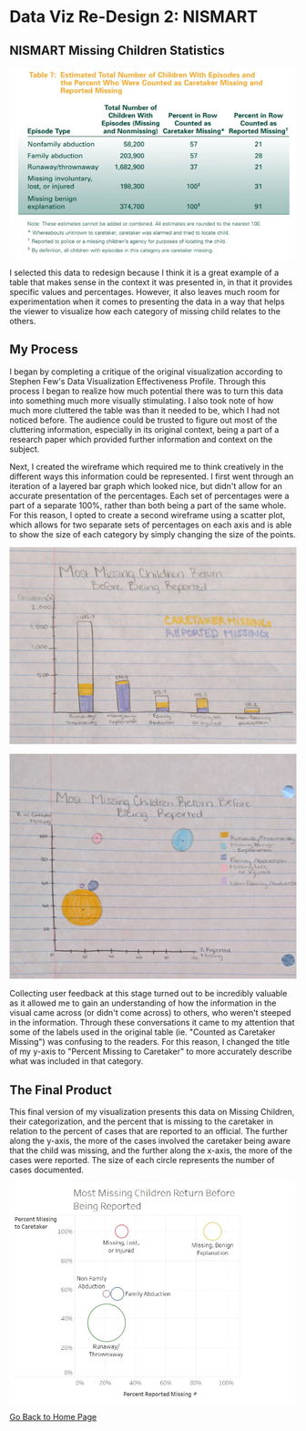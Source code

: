 # Data Viz Re-Design 2: NISMART

## NISMART Missing Children Statistics

![NISMART Statistics](MissingChildOriginal.JPG)

I selected this data to redesign because I think it is a great example of a table that makes sense in the context it was presented in, 
in that it provides specific values and percentages. However, it also leaves much room for experimentation when it comes to presenting 
the data in a way that helps the viewer to visualize how each category of missing child relates to the others.

## My Process
I began by completing a critique of the original visualization according to Stephen Few's Data Visualization Effectiveness Profile.
Through this process I began to realize how much potential there was to turn this data into something much more visually stimulating. I also took note of how much more cluttered the table was than it needed to be, which I had not noticed before. The audience could be trusted to figure out most of the cluttering information, especially in its original context, being a part of a research paper which provided further information and context on the subject. 

Next, I created the wireframe which required me to think creatively in the different ways this information could be represented. I first
went through an iteration of a layered bar graph which looked nice, but didn't allow for an accurate presentation of the percentages. Each set of percentages were a part of a separate 100%, rather than both being a part of the same whole. For this reason, I opted to create a second wireframe using a scatter plot, which allows for two separate sets of percentages on each axis and is able to show the size of each category by simply changing the size of the points. 

![Wireframe 1](Wireframe1.JPG)

![Wireframe 2](Wireframe2.JPG)

Collecting user feedback at this stage turned out to be incredibly valuable as it allowed me to gain an understanding of how the information in the visual came across (or didn't come across) to others, who weren't steeped in the information. Through these conversations it came to my attention that some of the labels used in the original table (ie. "Counted as Caretaker Missing") was confusing to the readers. For this reason, I changed the title of my y-axis to "Percent Missing to Caretaker" to more accurately describe what was included in that category.

## The Final Product
This final version of my visualization presents this data on Missing Children, their categorization, and the percent that is missing to the caretaker in relation to the percent of cases that are reported to an official. The further along the y-axis, the more of the cases involved the caretaker being aware that the child was missing, and the further along the x-axis, the more of the cases were reported. The size of each circle represents the number of cases documented.

![Final Redesign](redesign2.JPG)


[Go Back to Home Page](/README.md)
